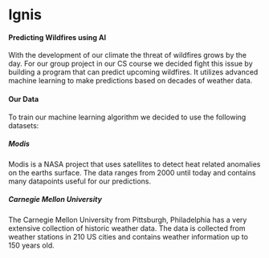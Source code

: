 # Ignis

#### Predicting Wildfires using AI

With the development of our climate the threat of wildfires grows by the day. For our group project in our CS course we decided fight this issue by building a program that can predict upcoming wildfires. 
It utilizes advanced machine learning to make predictions based on decades of weather data.

#### Our Data

To train our machine learning algorithm we decided to use the following datasets:

##### Modis

Modis is a NASA project that uses satellites to detect heat related anomalies on the earths surface. The data ranges from 2000 until today and contains many datapoints useful for our predictions.

##### Carnegie Mellon University

The Carnegie Mellon University from Pittsburgh, Philadelphia has a very extensive collection of historic weather data. The data is collected from weather stations in 210 US cities and contains weather information up to 150 years old.
